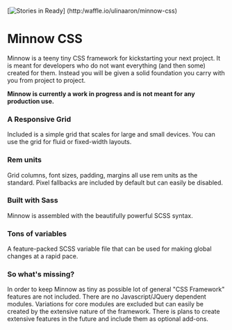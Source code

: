 [![Stories in Ready](https://badge.waffle.io/ulinaaron/minnow-css.png?label=ready&title=Ready)]
(http:/waffle.io/ulinaaron/minnow-css)

# Minnow CSS

Minnow is a teeny tiny CSS framework for kickstarting your next project. It is meant for developers who do not want everything (and then some) created for them. Instead you will be given a solid foundation you carry with you from project to project.

**Minnow is currently a work in progress and is not meant for any production use.**

### A Responsive Grid

Included is a simple grid that scales for large and small devices. You can use the grid for fluid or fixed-width layouts.

### Rem units

Grid columns, font sizes, padding, margins all use rem units as the standard. Pixel fallbacks are included by default but can easily be disabled.

### Built with Sass

Minnow is assembled with the beautifully powerful SCSS syntax.

### Tons of variables

A feature-packed SCSS variable file that can be used for making global changes at a rapid pace.

### So what's missing?

In order to keep Minnow as tiny as possible lot of general "CSS Framework" features are not included. There are no Javascript/JQuery dependent modules. Variations for core modules are excluded but can easily be created by the extensive nature of the framework. There is plans to create extensive features in the future and include them as optional add-ons.


